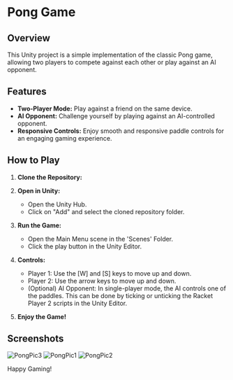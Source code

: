 # Pong Game

## Overview
This Unity project is a simple implementation of the classic Pong game, allowing two players to compete against each other or play against an AI opponent.

## Features
- **Two-Player Mode:** Play against a friend on the same device.
- **AI Opponent:** Challenge yourself by playing against an AI-controlled opponent.
- **Responsive Controls:** Enjoy smooth and responsive paddle controls for an engaging gaming experience.

## How to Play
1. **Clone the Repository:**

2. **Open in Unity:**
    - Open the Unity Hub.
    - Click on "Add" and select the cloned repository folder.

3. **Run the Game:**
    - Open the Main Menu scene in the 'Scenes' Folder.
    - Click the play button in the Unity Editor.

4. **Controls:**
    - Player 1: Use the [W] and [S] keys to move up and down.
    - Player 2: Use the arrow keys to move up and down.
    - (Optional) AI Opponent: In single-player mode, the AI controls one of the paddles. This can be done by ticking or unticking the Racket Player 2 scripts in the Unity Editor.

5. **Enjoy the Game!**

## Screenshots
![PongPic3](https://github.com/jamied21/Pong/assets/53196549/c6663e47-f0da-47b5-932e-d7b4315f4bad)
![PongPic1](https://github.com/jamied21/Pong/assets/53196549/34daa733-3743-4744-ba78-0ff67db88f74)
![PongPic2](https://github.com/jamied21/Pong/assets/53196549/a9367afe-ef89-43af-94b5-3fb1a0054971)


Happy Gaming!

